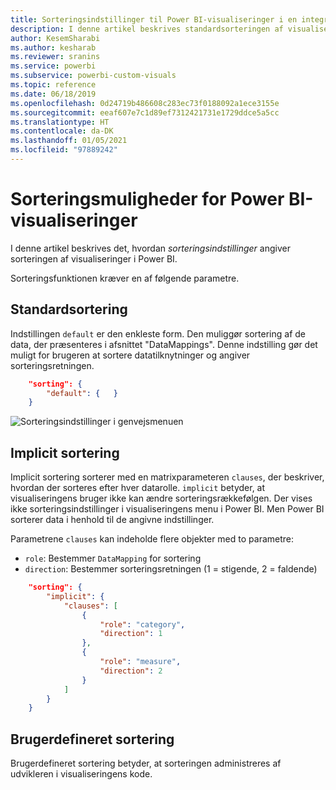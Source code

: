 ```yaml
---
title: Sorteringsindstillinger til Power BI-visualiseringer i en integreret Power BI-analyse for at få bedre integreret BI-indsigt
description: I denne artikel beskrives standardsorteringen af visualiseringer i Power BI. Aktivér bedre integreret BI-indsigt ved hjælp af Power BI-integreret analyse.
author: KesemSharabi
ms.author: kesharab
ms.reviewer: sranins
ms.service: powerbi
ms.subservice: powerbi-custom-visuals
ms.topic: reference
ms.date: 06/18/2019
ms.openlocfilehash: 0d24719b486608c283ec73f0188092a1ece3155e
ms.sourcegitcommit: eeaf607e7c1d89ef7312421731e1729ddce5a5cc
ms.translationtype: HT
ms.contentlocale: da-DK
ms.lasthandoff: 01/05/2021
ms.locfileid: "97889242"
---
```

# <a name="sorting-options-for-power-bi-visuals"></a>Sorteringsmuligheder for Power BI-visualiseringer

I denne artikel beskrives det, hvordan *sorteringsindstillinger* angiver sorteringen af visualiseringer i Power BI. 

Sorteringsfunktionen kræver en af følgende parametre.

## <a name="default-sorting"></a>Standardsortering

Indstillingen `default` er den enkleste form. Den muliggør sortering af de data, der præsenteres i afsnittet "DataMappings". Denne indstilling gør det muligt for brugeren at sortere datatilknytninger og angiver sorteringsretningen.

```json
    "sorting": {
        "default": {   }
    }
```

![Sorteringsindstillinger i genvejsmenuen](media/sort-options/sorting.png)

## <a name="implicit-sorting"></a>Implicit sortering

Implicit sortering sorterer med en matrixparameteren `clauses`, der beskriver, hvordan der sorteres efter hver datarolle. `implicit` betyder, at visualiseringens bruger ikke kan ændre sorteringsrækkefølgen. Der vises ikke sorteringsindstillinger i visualiseringens menu i Power BI. Men Power BI sorterer data i henhold til de angivne indstillinger.

Parametrene `clauses` kan indeholde flere objekter med to parametre:

- `role`: Bestemmer `DataMapping` for sortering
- `direction`: Bestemmer sorteringsretningen (1 = stigende, 2 = faldende)

```json
    "sorting": {
        "implicit": {
            "clauses": [
                {
                    "role": "category",
                    "direction": 1
                },
                {
                    "role": "measure",
                    "direction": 2
                }
            ]
        }
    }
```

## <a name="custom-sorting"></a>Brugerdefineret sortering

Brugerdefineret sortering betyder, at sorteringen administreres af udvikleren i visualiseringens kode.
